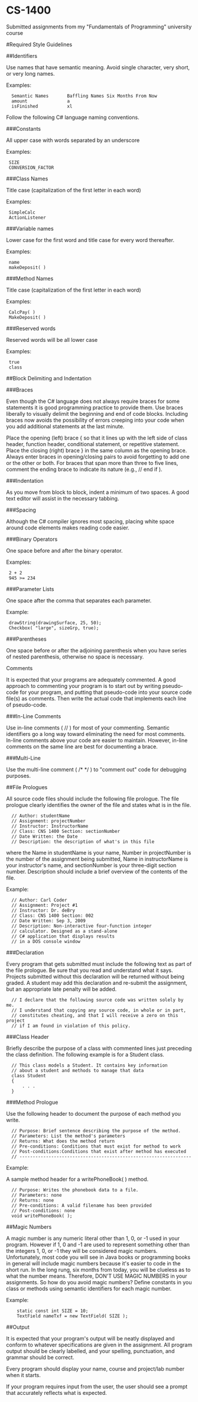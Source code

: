 # CS-1400
Submitted assignments from my "Fundamentals of Programming" university course


#Required Style Guidelines

##Identifiers

Use names that have semantic meaning. Avoid single character, very short, or very long names.

Examples:

      Semantic Names       Baffling Names Six Months From Now 
      amount               a 
      isFinished           xl

Follow the following C# language naming conventions.

###Constants

All upper case with words separated by an underscore

Examples:

     SIZE 
     CONVERSION_FACTOR

###Class Names

Title case (capitalization of the first letter in each word)

Examples:

     SimpleCalc 
     ActionListener

###Variable names

Lower case for the first word and title case for every word thereafter.

Examples:

     name 
     makeDeposit( )

###Method Names

Title case (capitalization of the first letter in each word)

Examples:

     CalcPay( ) 
     MakeDeposit( )

###Reserved words

Reserved words will be all lower case

Examples:

     true 
     class

##Block Delimiting and Indentation

###Braces

Even though the C# language does not always require braces for some statements it is good programming practice to provide them. Use braces liberally to visually delimit the beginning and end of code blocks. Including braces now avoids the possibility of errors creeping into your code when you add additional statements at the last minute.

Place the opening (left) brace { so that it lines up with the left side of class header, function header, conditional statement, or repetitive statement. Place the closing (right) brace } in the same column as the opening brace. Always enter braces in opening/closing pairs to avoid forgetting to add one or the other or both. For braces that span more than three to five lines, comment the ending brace to indicate its nature (e.g., // end if ).

###Indentation

As you move from block to block, indent a minimum of two spaces. A good text editor will assist in the necessary tabbing.

###Spacing

Although the C# compiler ignores most spacing, placing white space around code elements makes reading code easier.

###Binary Operators

One space before and after the binary operator.

Examples:

     2 + 2
     945 >= 234

###Parameter Lists 

One space after the comma that separates each parameter. 
 

Example:

     drawString(drawingSurface, 25, 50);
     Checkbox( "large", sizeGrp, true);

###Parentheses

One space before or after the adjoining parenthesis when you have series of nested parenthesis, otherwise no space is necessary.

Comments

It is expected that your programs are adequately commented. A good approach to commenting your program is to start out by writing pseudo-code for your program, and putting that pseudo-code into your source code file(s) as comments. Then write the actual code that implements each line of pseudo-code.

###In-Line Comments

Use in-line comments ( // ) for most of your commenting. Semantic identifiers go a long way toward eliminating the need for most comments. In-line comments above your code are easier to maintain. However, in-line comments on the same line are best for documenting a brace.

###Multi-Line

Use the multi-line comment ( /* */ ) to "comment out" code for debugging purposes.

##File Prologues

All source code files should include the following file prologue. The file prologue clearly identifies the owner of the file and states what is in the file.

      // Author: studentName
      // Assignment: projectNumber
      // Instructor: InstructorName
      // Class: CNS 1400 Section: sectionNumber 
      // Date Written: the Date 
      // Description: the description of what's in this file 
      
where the Name in studentName is your name, Number in projectNumber is the number of the assignment being submitted, Name in instructorName is your instructor's name, and sectionNumber is your three-digit section number. Description should include a brief overview of the contents of the file.

Example:

      // Author: Carl Coder
      // Assignment: Project #1
      // Instructor: Dr. deBry
      // Class: CNS 1400 Section: 002
      // Date Written: Sep 3, 2009
      // Description: Non-interactive four-function integer 
      // calculator. Designed as a stand-alone
      // C# application that displays results
      // in a DOS console window

###Declaration

Every program that gets submitted must include the following text as part of the file prologue. Be sure that you read and understand what it says. Projects submitted without this declaration will be returned without being graded. A student may add this declaration and re-submit the assignment, but an appropriate late penalty will be added.

      // I declare that the following source code was written solely by me.
      // I understand that copying any source code, in whole or in part, 
      // constitutes cheating, and that I will receive a zero on this project
      // if I am found in violation of this policy.

###Class Header

Briefly describe the purpose of a class with commented lines just preceding the class definition. The following example is for a Student class.

      // This class models a Student. It contains key information
      // about a student and methods to manage that data
      class Student
      {
          . . .
      }

###Method Prologue

Use the following header to document the purpose of each method you write.

      // Purpose: Brief sentence describing the purpose of the method.
      // Parameters: List the method's parameters
      // Returns: What does the method return
      // Pre-conditions: Conditions that must exist for method to work
      // Post-conditions:Conditions that exist after method has executed
      // -----------------------------------------------------------------

Example:

A sample method header for a writePhoneBook( ) method.

      // Purpose: Writes the phonebook data to a file.
      // Parameters: none
      // Returns: none
      // Pre-conditions: A valid filename has been provided
      // Post-conditions: none
      void writePhoneBook( );

##Magic Numbers

A magic number is any numeric literal other than 1, 0, or -1 used in your program. However if 1, 0 and -1 are used to represent something other than the integers 1, 0, or -1 they will be considered magic numbers. Unfortunately, most code you will see in Java books or programming books in general will include magic numbers because it's easier to code in the short run. In the long rung, six months from today, you will be clueless as to what the number means. Therefore, DON'T USE MAGIC NUMBERS in your assignments.
So how do you avoid magic numbers? Define constants in you class or methods using semantic identifiers for each magic number.

Example:

        static const int SIZE = 10; 
        TextField nameTxf = new TextField( SIZE );

##Output

It is expected that your program's output will be neatly displayed and conform to whatever specifications are given in the assignment. All program output should be clearly labelled, and your spelling, punctuation, and grammar should be correct.

Every program should display your name, course and project/lab number when it starts.

If your program requires input from the user, the user should see a prompt that accurately reflects what is expected.
